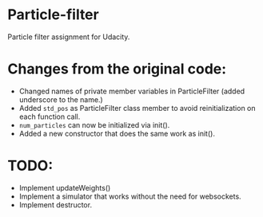 # Particle-filter
Particle filter assignment for Udacity.

# Changes from the original code:
* Changed names of private member variables in ParticleFilter (added underscore to the name.)
* Added `std_pos` as ParticleFilter class member to avoid reinitialization on each function call.
* `num_particles` can now be initialized via init().
* Added a new constructor that does the same work as init().


# TODO:
* Implement updateWeights()
* Implement a simulator that works without the need for websockets.
* Implement destructor.

